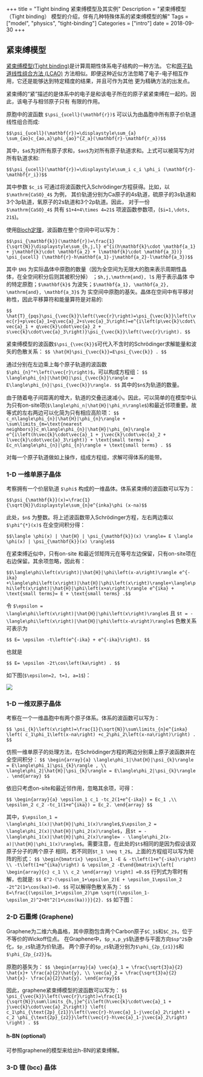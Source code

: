 +++
title = "Tight binding 紧束缚模型及其实例"
Description = "紧束缚模型 （Tight binding） 模型的介绍，伴有几种特殊体系的紧束缚模型的解"
Tags = ["model", "physics", "tight-binding"]
Categories = ["intro"]
date = 2018-09-30
+++

## 紧束缚模型

[紧束缚模型(Tight binding)](https://en.wikipedia.org/wiki/Tight_binding)是计算周期性体系电子结构的一种方法。 它和[原子轨道线性组合方法 (LCAO)](https://en.wikipedia.org/wiki/Linear_combination_of_atomic_orbitals)
方法相似。即便这种近似方法忽略了电子-电子相互作用，它还是能够达到特定精度的结果，并且可作为其他
更为精确方法的出发点。

紧束缚的“紧”描述的是体系中的电子是和该电子所在的原子紧紧束缚在一起的。因此，该电子与相邻原子只有
有限的作用。

原胞中的波函数 `$\psi_{ucell}(\mathbf{r})$` 可以认为由晶胞中所有原子价轨道线性组合而成:

`$$\psi_{ucell}(\mathbf{r})=\displaystyle\sum_{a} \sum_{ao}c_{ao,a}\phi_{ao}^{Z_a}(\mathbf{r}-\mathbf{r_a})$$`

其中，`$a$`为对所有原子求和，`$ao$`为对所有原子轨道求和。上式可以被简写为对所有轨道求和:

`$$\psi_{ucell}(\mathbf{r})=\displaystyle\sum_i c_i \phi_i (\mathbf{r}-\mathbf{r_i})$$`

其中参数 `$c_i$` 可通过将波函数代入Schrödinger方程获得。比如，以 `$\mathrm{CaSO}_4$` 为例，
其价轨道分别为Ca原子的4s轨道，硫原子的3s轨道和3个3p轨道，氧原子的2s轨道和3个2p轨道。因此，
对于一份 `$\mathrm{CaSO}_4$` 共有 `$1+4+4\times 4=21$` 项波函数参数项，(`$i=1,\dots, 21$`)。

使用[Bloch定理](https://en.wikipedia.org/wiki/Bloch_wave)，波函数在整个空间中可以写为：

`$$\psi_{\mathbf{k}}(\mathbf{r})=\frac{1}{\sqrt{N}}\displaystyle\sum_{h,j,l} e^{i(h\mathbf{k}\cdot \mathbf{a_1} + j\mathbf{k}\cdot \mathbf{a_2} + l\mathbf{k}\cdot \mathbf{a_3})} \psi_{ucell} (\mathbf{r}-h\mathbf{a_1}-j\mathbf{a_2}-l\mathbf{a_3})$$`

其中 `$N$` 为实际晶体中原胞的数量（因为全空间为无限大的胞来表示周期性晶体，在全空间积分后则其被积分掉）
；`$h,j,\mathrm{and}, l$` 用于表示晶体
中的特定原胞；`$\mathbf{k}$` 为波矢；`$\mathbf{a_1}, \mathbf{a_2}, \mathrm{and}, \mathbf{a_3}$` 为
实空间中原胞的基矢。晶体在空间中有平移对称性，因此平移算符和能量算符是对易的:

`$$ \hat{T}_{pqs}\psi_{\vec{k}}\left(\vec{r}\right)=\psi_{\vec{k}}\left(\vec{r}+p\vec{a}_1+q\vec{a}_2+s\vec{a}_3\right)=e^{i\left(p\vec{k}\cdot\vec{a}_1 + q\vec{k}\cdot\vec{a}_2 + s\vec{k}\cdot\vec{a}_3\right)}\psi_{\vec{k}}\left(\vec{r}\right).
$$`

紧束缚模型的波函数`$\psi_{\vec{k}}$`可代入不含时的Schrödinger求解能量和波矢的色散关系：
`$$ \hat{H}\psi_{\vec{k}}=E\psi_{\vec{k}} .
$$`

通过分别在左边乘上每个原子轨道的波函数`$\phi_{n}^*\left(\vec{r}\right)$`，可以构成方程组：
`$$ \langle\phi_{n}|\hat{H}|\psi_{\vec{k}}\rangle = E\langle\phi_{n}|\psi_{\vec{k}}\rangle.
$$`
其中的`$n$`为轨道的数量。

由于随着电子间距离的增大，轨道的交叠迅速减小。因此，可以简单的在模型中认为只有on-site项(`$\langle\phi_n|\hat{H}|\phi_n\rangle$`)和最近邻项重要。故等式的左右两边可以化简为只有相应高阶项：
`$$ c_n\langle\phi_{n}|\hat{H}|\phi_{n}\rangle + \sum\limits_{m=\text{nearest neighbors}}c_m\langle\phi_{n}|\hat{H}|\phi_{m}\rangle e^{i\left(h\vec{k}\cdot\vec{a}_1 + j\vec{k}\cdot\vec{a}_2 + l\vec{k}\cdot\vec{a}_3\right)} + \text{small terms} = Ec_n\langle\phi_{n}|\phi_{n}\rangle + \text{small terms} .
$$`

对每一个原子轨道做如上操作，组成方程组，求解可得体系的能带。

### 1-D 一维单原子晶体

考察拥有一个价层轨道 `$\phi$` 构成的一维晶体。体系紧束缚的波函数可以写为：

`$$\psi_{\mathbf{k}}(x)=\frac{1}{\sqrt{N}}\displaystyle\sum_{n}e^{inka}\phi (x-na)$$`

此处，`$n$` 为整数。将上述波函数带入Schrödinger方程，左右两边乘以 `$\phi^{*}(x)$` 在全空间积分得：

`$$\langle \phi(x) | \hat{H} | \psi_{\mathbf{k}}(x) \rangle= E \langle \phi(x) | \psi_{\mathbf{k}}(x) \rangle$$`

在紧束缚近似中，只有on-site 和最近邻矩阵元在等号左边保留，只有on-site项在右边保留。其余项忽略，因此有：

`$$\langle\phi\left(x\right)|\hat{H}|\phi\left(x-a\right)\rangle e^{-ika} +\langle\phi\left(x\right)|\hat{H}|\phi\left(x\right)\rangle+\langle\phi\left(x\right)|\hat{H}|\phi\left(x+a\right)\rangle e^{ika} + \text{small terms}= E + \text{small terms} .$$`

令 `$\epsilon = \langle\phi\left(x\right)|\hat{H}|\phi\left(x\right)\rangle$` 且 `$t = - \langle\phi\left(x\right)|\hat{H}|\phi\left(x-a\right)\rangle$`
色散关系可表示为

`$$ E= \epsilon -t\left(e^{-ika} + e^{-ika}\right).
$$`

也就是

`$$ E= \epsilon -2t\cos\left(ka\right) .
$$`

如下图(`$\epsilon=2, t=1, a=1$`)：

![](/images/tb-1D-01.png)

### 1-D 一维双原子晶体

考察在一个一维晶胞中有两个原子体系。体系的波函数可以写为：

`$$ \psi_{k}\left(x\right)=\frac{1}{\sqrt{N}}\sum\limits_{n}e^{inka} \left( c_1\phi_1\left(x-na\right) +c_2\phi_2\left(x-na\right)\right) .
$$`

仿照一维单原子的处理方法，在Schrödinger方程的两边分别乘上原子波函数并在全空间积分：
`$$ \begin{array}{a}
\langle\phi_1|\hat{H}|\psi_{k}\rangle = E\langle\phi_1|\psi_{k}\rangle , \\ \langle\phi_2|\hat{H}|\psi_{k}\rangle = E\langle\phi_2|\psi_{k}\rangle . \end{array}
$$`

依旧只考虑on-site和最近邻作用，忽略其余项，可得：

`$$ \begin{array}{a}
\epsilon_1 c_1 -tc_2(1+e^{-ika}) = Ec_1 ,\\
\epsilon_2 c_2 -tc_1(1+e^{ika}) = Ec_2.
\end{array} $$`

其中，`$\epsilon_1 = \langle\phi_1(x)|\hat{H}|\phi_1(x)\rangle$`,`$\epsilon_2 = \langle\phi_2(x)|\hat{H}|\phi_2(x)\rangle$`，且`$t = - \langle\phi_1(x)|\hat{H}|\phi_2(x)\rangle= - \langle\phi_2(x-a)|\hat{H}|\phi_1(x)\rangle$`。需要注意，在此处的`$t$`相同的是因为假设该双原子分子的两个原子
相同，若不同则`$t_1 \neq t_2$`。上面的方程组可以写为矩阵的形式：
`$$ \begin{bmatrix}
\epsilon_1 -E & -t\left(1+e^{-ika}\right) \\
 -t\left(1+e^{ika}\right) & \epsilon_2 -E\end{bmatrix}\left[ \begin{array}{c} c_1 \\ c_2 \end{array} \right] =0.$$`
 行列式为零时有解，也就是:
 `$$ E^2-(\epsilon_1+\epsilon_2)E + \epsilon_1\epsilon_2 -2t^2(1+\cos(ka))=0.
$$`
可以解得色散关系为：
`$$ E=\frac{(\epsilon_1+\epsilon_2)\pm \sqrt{(\epsilon_1-\epsilon_2)^2+8t^2(1+\cos(ka))}}{2}.
$$`
如下图：



### 2-D 石墨烯 (Graphene)
Graphene为二维六角晶格，其中原胞包含两个Carbon原子`$C_1$`和`$C_2$`，位于不等价的Wickoff位点。
在Graphene中，`$p_x,p_y$`轨道参与平面方向`$sp^2$`杂化，`$p_z$`轨道为价轨道。
两个原子的`$p_z$`轨道分别为`$\phi_{2p_{z1}}$`和`$\phi_{2p_{z2}}$`。

原胞的基矢为：
`$$ \begin{array}{a}
\vec{a}_1 = \frac{\sqrt{3}a}{2} \hat{x}+ \frac{a}{2}\hat{y}, \\
\vec{a}_2 = \frac{\sqrt{3}a}{2} \hat{x}- \frac{a}{2}\hat{y}. \end{array}$$`

因此，graphene紧束缚模型的波函数可以写为：
`$$ \psi_{\vec{k}}\left(\vec{r}\right)=\frac{1}{\sqrt{N}}\sum\limits_{h,j}e^{i\left(h\vec{k}\cdot\vec{a}_1 + j\vec{k}\cdot\vec{a}_2\right)} \left( c_1\phi_{\text{2p}_{z1}}\left(\vec{r}-h\vec{a}_1-j\vec{a}_2\right) + c_2 \phi_{\text{2p}_{z2}}\left(\vec{r}-h\vec{a}_1-j\vec{a}_2\right) \right) .
$$`

#### h-BN (optional)
可参照graphene的模型来给出h-BN的紧束缚解。

### 3-D 锂 (bcc) 晶体
